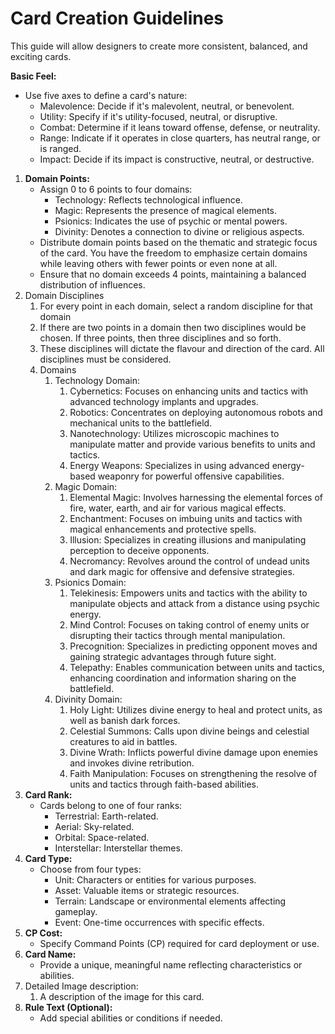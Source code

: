 # Card Creation Guidelines

This guide will allow designers to create more consistent, balanced, and exciting cards.

**Basic Feel:**

- Use five axes to define a card's nature:
    - Malevolence: Decide if it's malevolent, neutral, or benevolent.
    - Utility: Specify if it's utility-focused, neutral, or disruptive.
    - Combat: Determine if it leans toward offense, defense, or neutrality.
    - Range: Indicate if it operates in close quarters, has neutral range, or is ranged.
    - Impact: Decide if its impact is constructive, neutral, or destructive.
1. **Domain Points:**
    - Assign 0 to 6 points to four domains:
        - Technology: Reflects technological influence.
        - Magic: Represents the presence of magical elements.
        - Psionics: Indicates the use of psychic or mental powers.
        - Divinity: Denotes a connection to divine or religious aspects.
    - Distribute domain points based on the thematic and strategic focus of the card. You have the freedom to emphasize certain domains while leaving others with fewer points or even none at all.
    - Ensure that no domain exceeds 4 points, maintaining a balanced distribution of influences.
2. Domain Disciplines
    1. For every point in each domain, select a random discipline for that domain
    2. If there are two points in a domain then two disciplines would be chosen. If three points, then three disciplines and so forth.
    3. These disciplines will dictate the flavour and direction of the card. All disciplines must be considered.
    4. Domains
        1. Technology Domain:
            1. Cybernetics: Focuses on enhancing units and tactics with advanced technology implants and upgrades.
            2. Robotics: Concentrates on deploying autonomous robots and mechanical units to the battlefield.
            3. Nanotechnology: Utilizes microscopic machines to manipulate matter and provide various benefits to units and tactics.
            4. Energy Weapons: Specializes in using advanced energy-based weaponry for powerful offensive capabilities.
        2. Magic Domain:
            1. Elemental Magic: Involves harnessing the elemental forces of fire, water, earth, and air for various magical effects.
            2. Enchantment: Focuses on imbuing units and tactics with magical enhancements and protective spells.
            3. Illusion: Specializes in creating illusions and manipulating perception to deceive opponents.
            4. Necromancy: Revolves around the control of undead units and dark magic for offensive and defensive strategies.
        3. Psionics Domain:
            1. Telekinesis: Empowers units and tactics with the ability to manipulate objects and attack from a distance using psychic energy.
            2. Mind Control: Focuses on taking control of enemy units or disrupting their tactics through mental manipulation.
            3. Precognition: Specializes in predicting opponent moves and gaining strategic advantages through future sight.
            4. Telepathy: Enables communication between units and tactics, enhancing coordination and information sharing on the battlefield.
        4. Divinity Domain:
            1. Holy Light: Utilizes divine energy to heal and protect units, as well as banish dark forces.
            2. Celestial Summons: Calls upon divine beings and celestial creatures to aid in battles.
            3. Divine Wrath: Inflicts powerful divine damage upon enemies and invokes divine retribution.
            4. Faith Manipulation: Focuses on strengthening the resolve of units and tactics through faith-based abilities.
3. **Card Rank:**
    - Cards belong to one of four ranks:
        - Terrestrial: Earth-related.
        - Aerial: Sky-related.
        - Orbital: Space-related.
        - Interstellar: Interstellar themes.
4. **Card Type:**
    - Choose from four types:
        - Unit: Characters or entities for various purposes.
        - Asset: Valuable items or strategic resources.
        - Terrain: Landscape or environmental elements affecting gameplay.
        - Event: One-time occurrences with specific effects.
5. **CP Cost:**
    - Specify Command Points (CP) required for card deployment or use.
6. **Card Name:**
    - Provide a unique, meaningful name reflecting characteristics or abilities.
7. Detailed Image description:
    1. A description of the image for this card.
8. **Rule Text (Optional):**
    - Add special abilities or conditions if needed.
